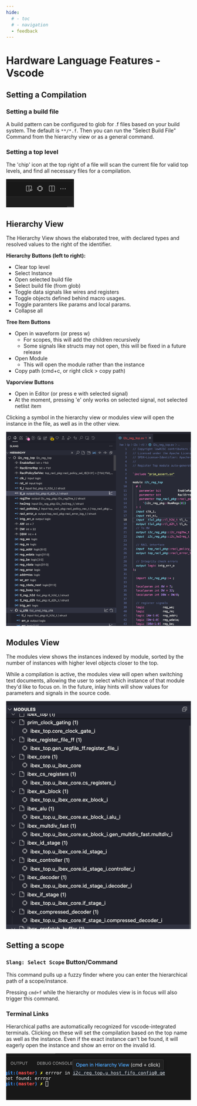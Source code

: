 ```yaml
---
hide:
  # - toc
  # - navigation
  - feedback
---
```


# Hardware Language Features - Vscode

## Setting a Compilation

### Setting a build file

A build pattern can be configured to glob for .f files based on your build system. The default is `**/*.f`. Then you can run the "Select Build File" Command from the hierarchy view or as a general command.

### Setting a top level

<div class="grid" markdown>
<div class="grid-item" markdown>

The 'chip' icon at the top right of a file will scan the current file for valid top levels, and find all necessary files for a compilation.

</div>
<div class="grid-item" markdown>

![SetTopLevel](vscode/SetTopLevel.png)

</div>
</div>

## Hierarchy View

<div class="grid" markdown>
<div class="grid-item" markdown>

The Hierarchy View shows the elaborated tree, with declared types and resolved values to the right of the identifier.

**Hierarchy Buttons (left to right):**
- Clear top level
- Select Instance
- Open selected build file
- Select build file (from glob)
- Toggle data signals like wires and registers
- Toggle objects defined behind macro usages.
- Toggle paramters like params and local params.
- Collapse all

**Tree Item Buttons**
- Open in waveform (or press w)
  - For scopes, this will add the children recursively
  - Some signals like structs may not open, this will be fixed in a future release
- Open Module
  - This will open the module rather than the instance
- Copy path (cmd+c, or right click > copy path)

**Vaporview Buttons**
- Open in Editor (or press e with selected signal)
- At the moment, pressing 'e' only works on selected signal, not selected netlist item

Clicking a symbol in the hierarchy view or modules view will open the instance in the file, as well as in the other view.

</div>
<div class="grid-item" markdown>

![HierarchyView](vscode/HierarchyView.png)

</div>
</div>

## Modules View

<div class="grid" markdown>
<div class="grid-item" markdown>

The modules view shows the instances indexed by module, sorted by the number of instances with higher level objects closer to the top.

While a compilation is active, the modules view will open when switching text documents, allowing the user to select which instance of that module they'd like to focus on. In the future, inlay hints will show values for parameters and signals in the source code.

</div>
<div class="grid-item" markdown>

![ModulesView](vscode/ModulesView.png)

</div>
</div>

## Setting a scope

### `Slang: Select Scope` Button/Command

This command pulls up a fuzzy finder where you can enter the hierarchical path of a scope/instance.

Pressing `cmd+f` while the hierarchy or modules view is in focus will also trigger this command.


### Terminal Links

<div class="grid" markdown>
<div class="grid-item" markdown>

Hierarchical paths are automatically recognized for vscode-integrated terminals. Clicking on these will set the compilation based on the top name as well as the instance. Even if the exact instance can't be found, it will eagerly open the instance and show an error on the invalid id.

</div>
<div class="grid-item" markdown>

![TerminalLinks](vscode/TerminalLinks.png)

</div>
</div>
